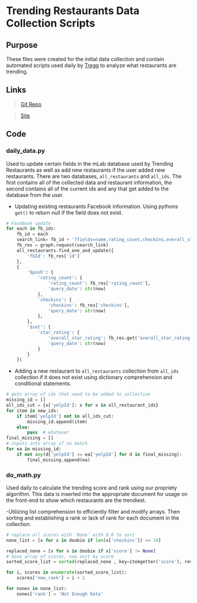# Trending Restaurants Data Collection Scripts

## Purpose
These files were created for the initial data collection and contain automated scripts used daily by [Tregg](https://github.com/D-J-Trending/trending-restaurants) to analyze what restaurants are trending.

## Links
>[Git Repo](https://github.com/D-J-Trending/trending-restaurants)

>[Site](https://tregg.herokuapp.com/)


## Code

### daily_data.py
Used to update certain fields in the mLab database used by Trending Restaurants as well as add new restaurants if the user added new restaurants.
There are two databases, `all_restaurants` and `all_ids`. The first contains all of the collected data and restaurant information, the second contains all of the current ids and any that get added to the database from the user.

- Updating existing restaurants Facebook information. Using pythons `get()` to return null if the field does not exist.

```python
# Facebook update
for each in fb_ids:
	fb_id = each
	search_link= fb_id + '?fields=name,rating_count,checkins,overall_star_rating'
	fb_res = graph.request(search_link)
	all_restaurants.find_one_and_update({
		'fbId': fb_res['id']
	},
	{
		'$push': {
			'rating_count': {
				'rating_count': fb_res['rating_count'],
				'query_date': str(now)
			},
			'checkins': {
				'checkins': fb_res['checkins'],
				'query_date': str(now)
			},
		},
		'$set': {
			'star_rating': {
				'overall_star_rating': fb_res.get('overall_star_rating'),
				'query_date': str(now)
			}
		}
	})
```

- Adding a new restaurant to `all_restaurants` collection from `all_ids` collection if it does not exist using dictionary comprehension and conditional statements.

```python
# gets array of ids that need to be added to collection
missing_id = []
all_ids_cut = {x['yelpId']: x for x in all_restaurant_ids}
for item in new_ids:
    if item['yelpId'] not in all_ids_cut:
        missing_id.append(item)
    else:
        pass  # whatever
final_missing = []
# inputs into array if no match
for ea in missing_id:
	if not any(d['yelpId'] == ea['yelpId'] for d in final_missing):
		final_missing.append(ea)
```

### do_math.py
Used daily to calculate the trending score and rank using our propriety algorithm. This data is inserted into the appropriate document for usage on the front-end to show which restaurants are the trendiest.

-Utilizing list comprehension to efficiently filter and modify arrays. Then sorting and establishing a rank or lack of rank for each document in the collection.
```python
# replace all scores with 'None' with 0.0 to sort
none_list = [x for x in doobie if len(x['checkins']) <= 10]

replaced_none = [x for x in doobie if x['score'] != None]
# have array of scores, now sort by score
sorted_score_list = sorted(replaced_none , key=itemgetter('score'), reverse=True)

for i, scores in enumerate(sorted_score_list):
	scores['new_rank'] = i + 1

for nones in none_list:
	nones['rank'] = 'Not Enough Data'
```

